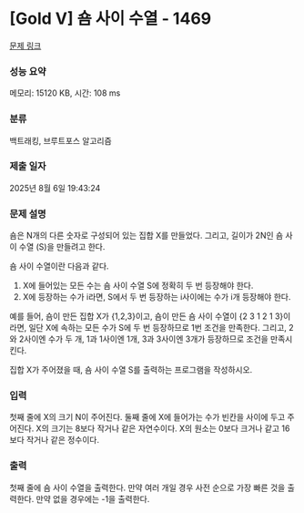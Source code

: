 # [Gold V] 숌 사이 수열 - 1469 

[문제 링크](https://www.acmicpc.net/problem/1469) 

### 성능 요약

메모리: 15120 KB, 시간: 108 ms

### 분류

백트래킹, 브루트포스 알고리즘

### 제출 일자

2025년 8월 6일 19:43:24

### 문제 설명

<p>숌은 N개의 다른 숫자로 구성되어 있는 집합 X를 만들었다. 그리고, 길이가 2N인 숌 사이 수열 (S)을 만들려고 한다.</p>

<p>숌 사이 수열이란 다음과 같다.</p>

<ol>
	<li>X에 들어있는 모든 수는 숌 사이 수열 S에 정확히 두 번 등장해야 한다.</li>
	<li>X에 등장하는 수가 i라면, S에서 두 번 등장하는 i사이에는 수가 i개 등장해야 한다.</li>
</ol>

<p>예를 들어, 숌이 만든 집합 X가 {1,2,3}이고, 숌이 만든 숌 사이 수열이 {2 3 1 2 1 3}이라면, 일단 X에 속하는 모든 수가 S에 두 번 등장하므로 1번 조건을 만족한다. 그리고, 2와 2사이엔 수가 두 개, 1과 1사이엔 1개, 3과 3사이엔 3개가 등장하므로 조건을 만족시킨다.</p>

<p>집합 X가 주어졌을 때, 숌 사이 수열 S를 출력하는 프로그램을 작성하시오.</p>

### 입력 

 <p>첫째 줄에 X의 크기 N이 주어진다. 둘째 줄에 X에 들어가는 수가 빈칸을 사이에 두고 주어진다. X의 크기는 8보다 작거나 같은 자연수이다. X의 원소는 0보다 크거나 같고 16보다 작거나 같은 정수이다.</p>

### 출력 

 <p>첫째 줄에 숌 사이 수열을 출력한다. 만약 여러 개일 경우 사전 순으로 가장 빠른 것을 출력한다. 만약 없을 경우에는 -1을 출력한다.</p>

